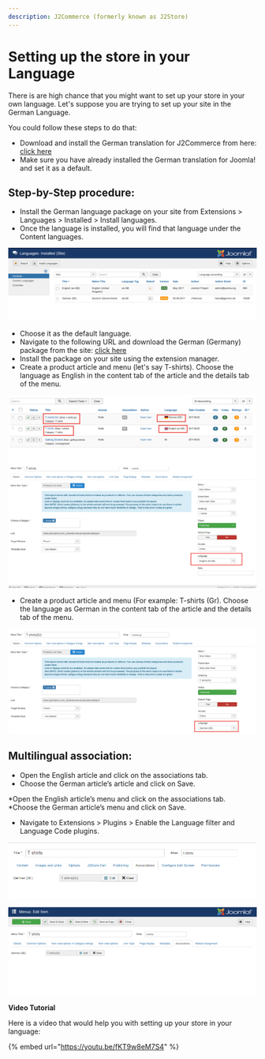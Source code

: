 ```yaml
---
description: J2Commerce (formerly known as J2Store)
---
```


# Setting up the store in your Language

There is are high chance that you might want to set up your store in your own language. Let's suppose you are trying to set up your site in the German Language.

You could follow these steps to do that:

* Download and install the German translation for J2Commerce from here: [click here](https://www.j2store.org/translations/j2store3.html)
* Make sure you have already installed the German translation for Joomla! and set it as a default.

## Step-by-Step procedure: <a href="#step-by-step-procedure" id="step-by-step-procedure"></a>

* Install the German language package on your site from Extensions > Languages > Installed > Install languages.
* Once the language is installed, you will find that language under the Content languages.

![lang installed](https://raw.githubusercontent.com/j2store/doc-images/master/translation/setting-up-the-store-in-your-language/langsetinstalledlang.png)

* Choose it as the default language.
* Navigate to the following URL and download the German (Germany) package from the site: [click here](https://www.j2store.org/translations/j2store3/de-DE.html)
* Install the package on your site using the extension manager.
* Create a product article and menu (let's say T-shirts). Choose the language as English in the content tab of the article and the details tab of the menu.

![lang settings](https://raw.githubusercontent.com/j2store/doc-images/master/translation/setting-up-the-store-in-your-language/langsetarticles.png) ![langsetarticle](https://raw.githubusercontent.com/j2store/doc-images/master/translation/setting-up-the-store-in-your-language/langsetarticleeng.png)

* Create a product article and menu (For example: T-shirts (Gr). Choose the language as German in the content tab of the article and the details tab of the menu.

![langsetarticleger](https://raw.githubusercontent.com/j2store/doc-images/master/translation/setting-up-the-store-in-your-language/langsetarticleger.png)

## Multilingual association: <a href="#multi-lingual-association" id="multi-lingual-association"></a>

* Open the English article and click on the associations tab.
* Choose the German article’s article and click on Save.

\*Open the English article’s menu and click on the associations tab. \*Choose the German article’s menu and click on Save.

* Navigate to Extensions > Plugins > Enable the Language filter and Language Code plugins.

![langassoart](https://raw.githubusercontent.com/j2store/doc-images/master/translation/setting-up-the-store-in-your-language/langsetassoart.png)

![langmenu](https://raw.githubusercontent.com/j2store/doc-images/master/translation/setting-up-the-store-in-your-language/langsetassomenu.png)

**Video Tutorial**

Here is a video that would help you with setting up your store in your language:

{% embed url="https://youtu.be/fKT9w8eM7S4" %}
